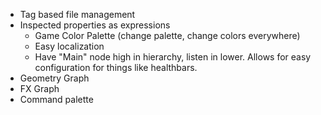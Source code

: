 - Tag based file management
- Inspected properties as expressions
	- Game Color Palette (change palette, change colors everywhere)
	- Easy localization
	- Have "Main" node high in hierarchy, listen in lower. Allows for easy configuration for things like healthbars.
- Geometry Graph
- FX Graph
- Command palette